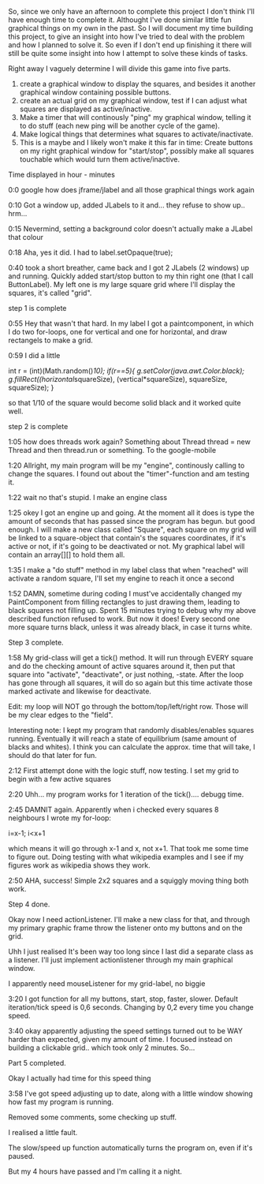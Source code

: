 So, since we only have an afternoon to complete this project I don't think I'll have enough time to complete it. Althought I've done similar little fun graphical things on my own in the past.
So I will document my time building this project, to give an insight into how I've tried to deal with the problem and how I planned to solve it. So even if I don't end up finishing it there will still be quite some insight into how I attempt to solve these kinds of tasks.

Right away I vaguely determine I will divide this game into five parts.
1. create a graphical window to display the squares, and besides it another graphical window containing possible buttons.
2. create an actual grid on my graphical window, test if I can adjust what squares are displayed as active/inactive.
3. Make a timer that will continously "ping" my graphical window, telling it to do stuff (each new ping will be another cycle of the game).
4. Make logical things that determines what squares to activate/inactivate.
5. This is a maybe and I likely won't make it this far in time: Create buttons on my right graphical window for "start/stop", possibly make all squares touchable which would turn them active/inactive.


Time displayed in hour - minutes

0:0 google how does jframe/jlabel and all those graphical things work again

0:10 Got a window up, added JLabels to it and... they refuse to show up.. hrm...

0:15 Nevermind, setting a background color doesn't actually make a JLabel that colour

0:18 Aha, yes it did. I had to label.setOpaque(true);

0:40 took a short breather, came back and I got 2 JLabels (2 windows) up and running. Quickly added start/stop button to my thin right one (that I call ButtonLabel). My left one is my large square grid where I'll display the squares, it's called "grid".

step 1 is complete

0:55 Hey that wasn't that hard. In my label I got a paintcomponent, in which I do two for-loops, one for vertical and one for horizontal, and draw rectangels to make a grid. 


0:59 I did a little

int r = (int)(Math.random()*10);
                    if(r==5){
                        g.setColor(java.awt.Color.black);
                        g.fillRect((horizontal*squareSize), (vertical*squareSize), squareSize, squareSize);
                    }

so that 1/10 of the square would become solid black and it worked quite well.

step 2 is complete

1:05 how does threads work again? Something about Thread thread = new Thread and then thread.run or something. To the google-mobile

1:20 Allright,  my main program will be my "engine", continously calling to change the squares. I found out about the "timer"-function and am testing it.

1:22 wait no that's stupid. I make an engine class

1:25 okey I got an engine up and going. At the moment all it does is type the amount of seconds that has passed since the program has begun. but good enough. I will make a new class called "Square", each square on my grid will be linked to a square-object that contain's the squares coordinates, if it's active or not, if it's going to be deactivated or not. My graphical label will contain an array[][] to hold them all.

1:35 I make a "do stuff" method in my label class that when "reached" will activate a random square, I'll set my engine to reach it once a second

1:52 DAMN, sometime during coding I must've accidentally changed my PaintComponent from filling rectangles to just drawing them, leading to black squares not filling up. Spent 15 minutes trying to debug why my above described function refused to work. But now it does! Every second one more square turns black, unless it was already black, in case it turns white. 

Step 3 complete.

1:58 My grid-class will get a tick() method. It will run through EVERY square and do the checking amount of active squares around it, then put that square into "activate", "deactivate", or just nothing, -state. After the loop has gone through all squares, it will do so again but this time activate those marked activate and likewise for deactivate.

Edit: my loop will NOT go through the bottom/top/left/right row. Those will be my clear edges to the "field".

Interesting note: I kept my program that randomly disables/enables squares running. Eventually it will reach a state of equilibrium (same amount of blacks and whites). I think you can calculate the approx. time that will take, I should do that later for fun.

2:12 First attempt done with the logic stuff, now testing. I set my grid to begin with a few active squares

2:20 Uhh... my program works for 1 iteration of the tick().... debugg time.

2:45 DAMNIT again. Apparently when i checked every squares 8 neighbours I wrote my for-loop:

i=x-1; i<x+1

which means it will go through x-1 and x, not x+1. That took me some time to figure out. Doing testing with what wikipedia examples and I see if my figures work as wikipedia shows they work.

2:50 AHA, success! Simple 2x2 squares and a squiggly moving thing both work. 

Step 4 done.

Okay now I need actionListener. I'll make a new class for that, and through my primary graphic frame throw the listener onto my buttons and on the grid.

Uhh I just realised It's been way too long since I last did a separate class as a listener. I'll just implement actionlistener through my main graphical window.

I apparently need mouseListener for my grid-label, no biggie

3:20	I got function for all my buttons, start, stop, faster, slower. Default iteration/tick speed is 0,6 seconds. Changing by 0,2 every time you change speed.

3:40 	okay apparently adjusting the speed settings turned out to be WAY harder than expected, given my amount of time. I focused instead on building a clickable grid.. which took only 2 minutes. So...

Part 5 completed.

Okay I actually had time for this speed thing

3:58 I've got speed adjusting up to date, along with a little window showing how fast my program is running.

Removed some comments, some checking up stuff.

I realised a little fault.

The slow/speed up function automatically turns the program on, even if it's paused.

But my 4 hours have passed and I'm calling it a night.

